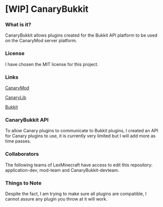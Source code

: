 [WIP] CanaryBukkit
=======================

### What is it?
CanaryBukkit allows plugins created for the Bukkit API platform to be used on the CanaryMod server platform.

### License
I have chosen the MIT license for this project.

### Links
[CanaryMod](https://github.com/CanaryModTeam/CanaryMod)

[CanaryLib](https://github.com/CanaryModTeam/CanaryLib)

[Bukkit](https://github.com/Bukkit/Bukkit)

### CanaryBukkit API
To allow Canary plugins to communicate to Bukkit plugins, I created an API for Canary plugins to use, it is currently very limited but I will add more as time passes.

### Collaborators
The following teams of LexMinecraft have access to edit this repository: application-dev, mod-team and CanaryBukkit-devteam.

### Things to Note
Despite the fact, I am trying to make sure all plugins are compatible, I cannot assure any plugin you throw at it will work.